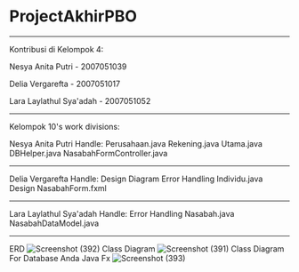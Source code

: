 # ProjectAkhirPBO
-----------------------------------------------------------------------------------------------------------------------------------------------
Kontribusi di Kelompok 4:

Nesya Anita Putri - 2007051039


Delia Vergarefta - 2007051017


Lara Laylathul Sya'adah - 2007051052

--------------------------------------------------------------------------------------------------------------------------------------------
Kelompok 10's work divisions:

Nesya Anita Putri Handle:
Perusahaan.java
Rekening.java
Utama.java
DBHelper.java
NasabahFormController.java

-------------------------------------------------------------------------------------------------------------------------------------------
Delia Vergarefta  Handle:
Design Diagram
Error Handling
Individu.java
Design NasabahForm.fxml

-------------------------------------------------------------------------------------------------------------------------------------------
Lara Laylathul Sya'adah Handle:
Error Handling
Nasabah.java
NasabahDataModel.java


-------------------------------------------------------------------------------------------------------------------------------------------

ERD 
![Screenshot (392)](https://user-images.githubusercontent.com/96648637/147388155-cce34623-c475-4746-bee1-d4fdb7ba6285.png)
Class Diagram 
![Screenshot (391)](https://user-images.githubusercontent.com/96648637/147388182-e44bfc23-6157-45d9-9b49-5cced704e19c.png)
Class Diagram For Database Anda Java Fx
![Screenshot (393)](https://user-images.githubusercontent.com/96648637/147388205-59f21243-08d0-4cf9-a0d4-e28296b00a7f.png)

